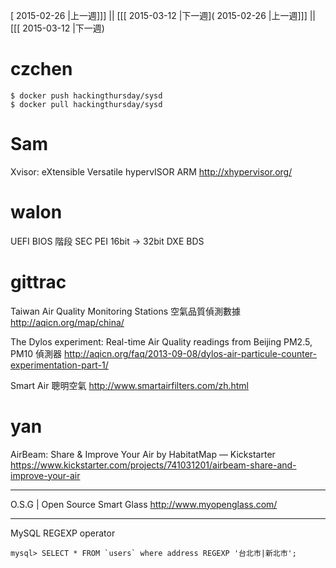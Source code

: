 [ 2015-02-26 |上一週]]] || [[[ 2015-03-12 |下一週]( 2015-02-26 |上一週]]] || [[[ 2015-03-12 |下一週)



# czchen



    $ docker push hackingthursday/sysd
    $ docker pull hackingthursday/sysd


# Sam

Xvisor: eXtensible Versatile hypervISOR
ARM 
<http://xhypervisor.org/>  

# walon

UEFI BIOS 階段
SEC
PEI  16bit -> 32bit 
DXE
BDS

# gittrac

Taiwan Air Quality Monitoring Stations 空氣品質偵測數據
<http://aqicn.org/map/china/>  

The Dylos experiment: Real-time Air Quality readings from Beijing
PM2.5, PM10 偵測器
<http://aqicn.org/faq/2013-09-08/dylos-air-particule-counter-experimentation-part-1/>  

Smart Air 聰明空氣
<http://www.smartairfilters.com/zh.html>  

# yan

AirBeam: Share & Improve Your Air by HabitatMap — Kickstarter
<https://www.kickstarter.com/projects/741031201/airbeam-share-and-improve-your-air>  

------

O.S.G | Open Source Smart Glass
<http://www.myopenglass.com/>  

------

MySQL REGEXP operator

    mysql> SELECT * FROM `users` where address REGEXP '台北市|新北市';
